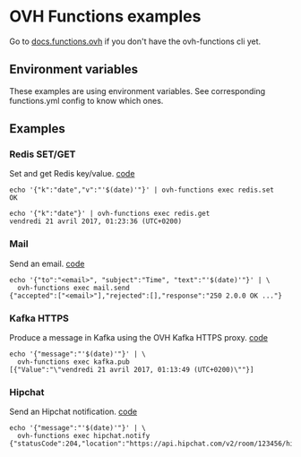 # OVH Functions examples

Go to [docs.functions.ovh](https://docs.functions.ovh/) if you don't have the ovh-functions cli yet.

## Environment variables

These examples are using environment variables.
See corresponding functions.yml config to know which ones.

## Examples

### Redis SET/GET

Set and get Redis key/value.
[code](nodejs/redis)

```
echo '{"k":"date","v":"'$(date)'"}' | ovh-functions exec redis.set
OK

echo '{"k":"date"}' | ovh-functions exec redis.get
vendredi 21 avril 2017, 01:23:36 (UTC+0200)
```

### Mail

Send an email.
[code](nodejs/mail)

```
echo '{"to":"<email>", "subject":"Time", "text":"'$(date)'"}' | \
  ovh-functions exec mail.send
{"accepted":["<email>"],"rejected":[],"response":"250 2.0.0 OK ..."}
```

### Kafka HTTPS

Produce a message in Kafka using the OVH Kafka HTTPS proxy.
[code](nodejs/kafka)

```
echo '{"message":"'$(date)'"}' | \
  ovh-functions exec kafka.pub
[{"Value":"\"vendredi 21 avril 2017, 01:13:49 (UTC+0200)\""}]

```

### Hipchat

Send an Hipchat notification.
[code](nodejs/hipchat)

```
echo '{"message":"'$(date)'"}' | \
  ovh-functions exec hipchat.notify
{"statusCode":204,"location":"https://api.hipchat.com/v2/room/123456/history/7a254146-...}
```
